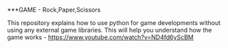 ***GAME - Rock,Paper,Scissors

This repository explains how to use python for game developments without using any external game libraries.
This will help you understand how the game works - https://www.youtube.com/watch?v=ND4fd6yScBM
